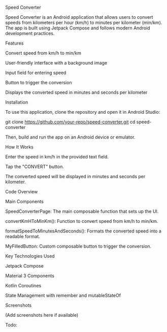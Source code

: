 Speed Converter

Speed Converter is an Android application that allows users to convert speeds from kilometers per hour (km/h) to minutes per kilometer (min/km). The app is built using Jetpack Compose and follows modern Android development practices.

Features

Convert speed from km/h to min/km

User-friendly interface with a background image

Input field for entering speed

Button to trigger the conversion

Displays the converted speed in minutes and seconds per kilometer

Installation

To use this application, clone the repository and open it in Android Studio:

git clone https://github.com/your-repo/speed-converter.git
cd speed-converter

Then, build and run the app on an Android device or emulator.

How It Works

Enter the speed in km/h in the provided text field.

Tap the "CONVERT" button.

The converted speed will be displayed in minutes and seconds per kilometer.

Code Overview

Main Components

SpeedConverterPage: The main composable function that sets up the UI.

convertKmHToMinKm(): Function to convert speed from km/h to min/km.

formatSpeedToMinutesAndSeconds(): Formats the converted speed into a readable format.

MyFilledButton: Custom composable button to trigger the conversion.

Key Technologies Used

Jetpack Compose

Material 3 Components

Kotlin Coroutines

State Management with remember and mutableStateOf

Screenshots

(Add screenshots here if available)

Todo: 
